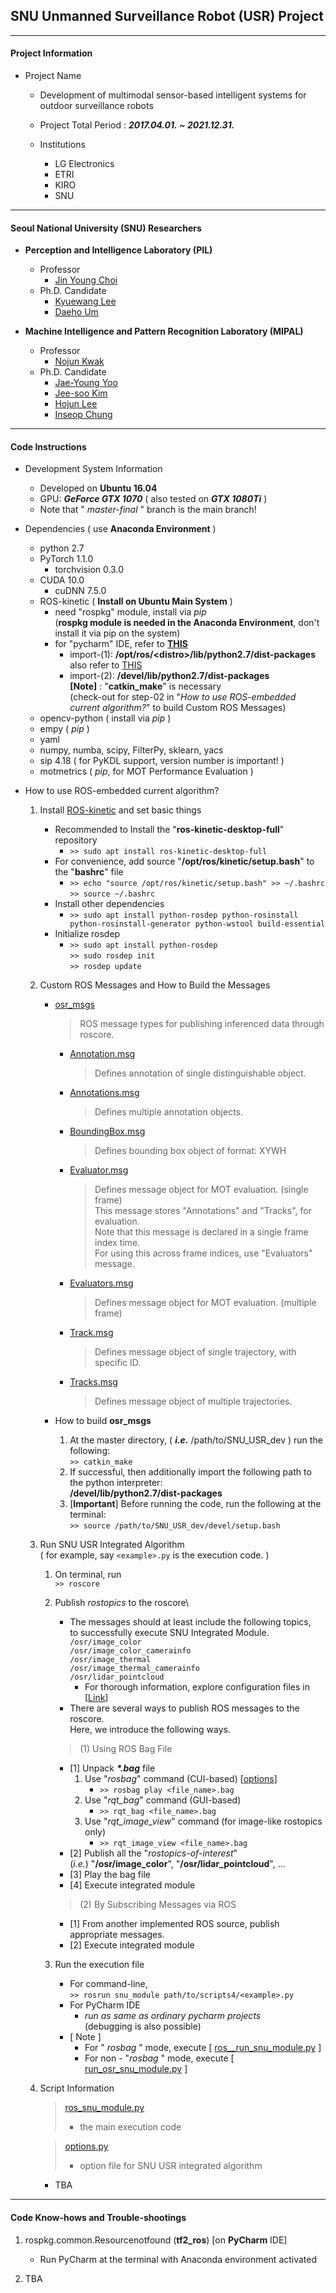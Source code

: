 ## SNU Unmanned Surveillance Robot (USR) Project

---
#### Project Information
- Project Name

    - Development of multimodal sensor-based intelligent systems for outdoor surveillance robots
    
    - Project Total Period : **_2017.04.01.&nbsp;~&nbsp;2021.12.31._**
    
    - Institutions
        - LG Electronics
        - ETRI
        - KIRO
        - SNU

---
#### Seoul National University (SNU) Researchers
- **Perception and Intelligence Laboratory (PIL)**
    - Professor
        - [Jin Young Choi](https://pil.snu.ac.kr/member/professor)
    - Ph.D. Candidate
        - [Kyuewang Lee](https://pil.snu.ac.kr/member/ph-d-candidate)
        - [Daeho Um](https://pil.snu.ac.kr/member/ph-d-candidate)
        
- **Machine Intelligence and Pattern Recognition Laboratory (MIPAL)**
    - Professor
        - [Nojun Kwak](http://mipal.snu.ac.kr/index.php/Nojun_Kwak)
    - Ph.D. Candidate
        - [Jae-Young Yoo](http://mipal.snu.ac.kr/index.php/Jae-Young_Yoo)
        - [Jee-soo Kim](http://mipal.snu.ac.kr/index.php/Jee-soo_Kim)
        - [Hojun Lee](http://mipal.snu.ac.kr/index.php/Hojun_Lee)
        - [Inseop Chung](http://mipal.snu.ac.kr/index.php/Inseop_Chung)

---
#### Code Instructions
- Development System Information
    - Developed on **Ubuntu 16.04**
    - GPU: **_GeForce GTX 1070_** ( also tested on **_GTX 1080Ti_** )
    - Note that " _master-final_ " branch is the main branch!


- Dependencies ( use **Anaconda Environment** )
    - python 2.7
    - PyTorch 1.1.0
        - torchvision 0.3.0
    - CUDA 10.0
        - cuDNN 7.5.0
    - ROS-kinetic ( **Install on Ubuntu Main System** )
        - need "rospkg" module, install via *pip*\
        (**rospkg module is needed in the Anaconda Environment**, don't install it via pip on the system)
        - for "pycharm" IDE, refer to [**THIS**](https://stackoverflow.com/questions/24197970/pycharm-import-external-library/24206781#24206781)
            - import-(1): **/opt/ros/\<distro\>/lib/python2.7/dist-packages**\
              also refer to [THIS](https://developpaper.com/ros-python-libraries-such-as-import-rospy-are-not-available-in-sublime-text-3-and-pycharm/)
            - import-(2): **/devel/lib/python2.7/dist-packages**\
              **\[Note\]** : "**catkin\_make**" is necessary\
              (check-out for step-02 in "_How to use ROS-embedded current algorithm?_" to build Custom ROS Messages)
    - opencv-python ( install via *pip* )
    - empy ( *pip* )
    - yaml
    - numpy, numba, scipy, FilterPy, sklearn, yacs
    - sip 4.18 ( for PyKDL support, version number is important! )
    - motmetrics ( *pip*, for MOT Performance Evaluation )


- How to use ROS-embedded current algorithm?
    1. Install [ROS-kinetic](http://wiki.ros.org/kinetic/Installation) and set basic things
        - Recommended to Install the "**ros-kinetic-desktop-full**" repository
            - `>> sudo apt install ros-kinetic-desktop-full`
        - For convenience, add source "**/opt/ros/kinetic/setup.bash**" to the "**bashrc**" file
            - `>> echo "source /opt/ros/kinetic/setup.bash" >> ~/.bashrc`\
              `>> source ~/.bashrc`
        - Install other dependencies
            - `>> sudo apt install python-rosdep python-rosinstall python-rosinstall-generator python-wstool build-essential`
        - Initialize rosdep
            - `>> sudo apt install python-rosdep`\
              `>> sudo rosdep init`\
              `>> rosdep update`
            
    2. Custom ROS Messages and How to Build the Messages
        - [osr_msgs](/src/osr/osr_msgs)
          > ROS message types for publishing inferenced data through roscore.
        
          - [Annotation.msg](/src/osr/osr_msgs/msg/Annotation.msg)
            > Defines annotation of single distinguishable object.
          
          - [Annotations.msg](/src/osr/osr_msgs/msg/Annotations.msg)
            > Defines multiple annotation objects.

          - [BoundingBox.msg](/src/osr/osr_msgs/msg/BoundingBox.msg)
            > Defines bounding box object of format: XYWH
            
          - [Evaluator.msg](/src/osr/osr_msgs/msg/Evaluator.msg)
            > Defines message object for MOT evaluation. (single frame)\
            This message stores "Annotations" and "Tracks", for evaluation.\
            Note that this message is declared in a single frame index time.\
            For using this across frame indices, use "Evaluators" message.
        
          - [Evaluators.msg](/src/osr/osr_msgs/msg/Evaluators.msg)
            > Defines message object for MOT evaluation. (multiple frame)
            
          - [Track.msg](/src/osr/osr_msgs/msg/Track.msg)
            > Defines message object of single trajectory, with specific ID.
            
          - [Tracks.msg](/src/osr/osr_msgs/msg/Tracks.msg)
            > Defines message object of multiple trajectories.
        
        - How to build **osr_msgs**
            1. At the master directory, ( _**i.e.**_ /path/to/SNU\_USR\_dev ) run the following:\
            `>> catkin_make`
            2. If successful, then additionally import the following path to the python interpreter:\
            **/devel/lib/python2.7/dist-packages**
            3. \[**Important**\] Before running the code, run the following at the terminal:\
            `>> source /path/to/SNU_USR_dev/devel/setup.bash`
              
    3. Run SNU USR Integrated Algorithm\
        ( for example, say `<example>.py` is the execution code. )     
         1. On terminal, run\
            `>> roscore`
         2. Publish _rostopics_ to the roscore\
            - The messages should at least include the following topics,\
                  to successfully execute SNU Integrated Module.\
                  `/osr/image_color`\
                  `/osr/image_color_camerainfo`\
                  `/osr/image_thermal`\
                  `/osr/image_thermal_camerainfo`\
                  `/osr/lidar_pointcloud`
              - For thorough information, explore configuration files in [[Link](/src/snu_module/scripts4/configs)]
            - There are several ways to publish ROS messages to the roscore.\
              Here, we introduce the following ways.
            
            > (1) Using ROS Bag File
              - [1] Unpack **_\*.bag_** file
                   1. Use "_rosbag_" command (CUI-based) \[[options](http://wiki.ros.org/rosbag/Commandline)\]
                       - `>> rosbag play <file_name>.bag`
                   2. Use "_rqt_bag_" command (GUI-based)
                       - `>> rqt_bag <file_name>.bag`
                   3. Use "_rqt\_image\_view_" command (for image-like rostopics only)
                       - `>> rqt_image_view <file_name>.bag`
              - [2] Publish all the "_rostopics-of-interest_"\
               (_i.e._) "**/osr/image_color**", "**/osr/lidar_pointcloud**", ...
              - [3] Play the bag file
              - [4] Execute integrated module
           
            > (2) By Subscribing Messages via ROS
              - [1] From another implemented ROS source, publish appropriate messages.
              - [2] Execute integrated module

         3. Run the execution file
            - For command-line,\
            `>> rosrun snu_module path/to/scripts4/<example>.py`
            - For PyCharm IDE
                - _run as same as ordinary pycharm projects_\
                (debugging is also possible)
            - [ Note ]
              - For " _rosbag_ " mode, execute [ [ros__run_snu_module.py](/src/snu_module/scripts4/ros__run_snu_module.py) ]
              - For non - "_rosbag_ " mode, execute [ [run_osr_snu_module.py](/src/snu_module/scripts4/run_osr_snu_module.py) ]

    5. Script Information
          > [ros_snu_module.py](src/snu_module/scripts4/run_snu_module.py)
          >    - the main execution code
        
          > [options.py](src/snu_module/scripts4/options.py)
          >    - option file for SNU USR integrated algorithm

          - TBA

---
#### Code Know-hows and Trouble-shootings
1. rospkg.common.Resourcenotfound (**tf2_ros**) \[on **PyCharm** IDE\]
    - Run PyCharm at the terminal with Anaconda environment activated
    
2. TBA











